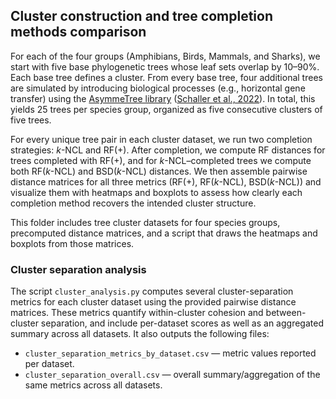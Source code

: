 ## Cluster construction and tree completion methods comparison

For each of the four groups (Amphibians, Birds, Mammals, and Sharks), we start with five base phylogenetic trees whose leaf sets overlap by 10–90%. Each base tree defines a cluster. From every base tree, four additional trees are simulated by introducing biological processes (e.g., horizontal gene transfer) using the [AsymmeTree library](https://github.com/david-schaller/AsymmeTree) ([Schaller et al., 2022](https://doi.org/10.3390/software1030013)). In total, this yields 25 trees per species group, organized as five consecutive clusters of five trees.

For every unique tree pair in each cluster dataset, we run two completion strategies: *k*-NCL and RF(+). After completion, we compute RF distances for trees completed with RF(+), and for *k*-NCL–completed trees we compute both RF(*k*-NCL) and BSD(*k*-NCL) distances. We then assemble pairwise distance matrices for all three metrics (RF(+), RF(*k*-NCL), BSD(*k*-NCL)) and visualize them with heatmaps and boxplots to assess how clearly each completion method recovers the intended cluster structure. 

This folder includes tree cluster datasets for four species groups, precomputed distance matrices, and a script that draws the heatmaps and boxplots from those matrices.

### Cluster separation analysis

The script `cluster_analysis.py` computes several cluster-separation metrics for each cluster dataset using the provided pairwise distance matrices. These metrics quantify within-cluster cohesion and between-cluster separation, and include per-dataset scores as well as an aggregated summary across all datasets. It also outputs the following files:

* `cluster_separation_metrics_by_dataset.csv` — metric values reported per dataset.
* `cluster_separation_overall.csv` — overall summary/aggregation of the same metrics across all datasets.
